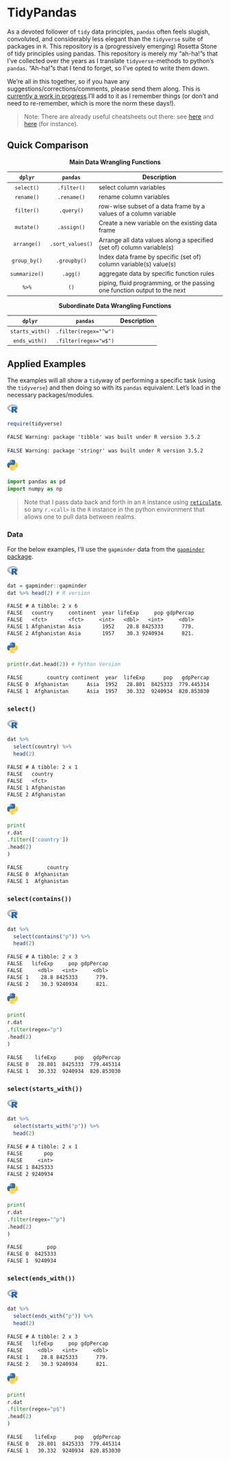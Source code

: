TidyPandas
================

As a devoted follower of `tidy` data principles, `pandas` often feels
slugish, convoluted, and considerably less elegant than the `tidyverse`
suite of packages in `R`. This repository is a (progressively emerging)
Rosetta Stone of tidy principles using pandas. This repository is merely
my “ah-ha\!”s that I’ve collected over the years as I translate
`tidyverse`-methods to python’s `pandas`. “Ah-ha\!”s that I tend to
forget, so I’ve opted to write them down.

We’re all in this together, so if you have any
suggestions/corrections/comments, please send them along. This is
<u>currently a work in progress</u>.I’ll add to it as I remember things
(or don’t and need to re-remember, which is more the norm these days\!).

> Note: There are already useful cheatsheets out there: see
> [here](https://pandas.pydata.org/Pandas_Cheat_Sheet.pdf) and
> [here](https://s3.amazonaws.com/assets.datacamp.com/blog_assets/PandasPythonForDataScience.pdf)
> (for instance).

## Quick Comparison

<center>

**Main Data Wrangling
Functions**

</center>

|    `dplyr`    |     `pandas`     | Description                                                               |
| :-----------: | :--------------: | ------------------------------------------------------------------------- |
|  `select()`   |   `.filter()`    | select column variables                                                   |
|  `rename()`   |   `.rename()`    | rename column variables                                                   |
|  `filter()`   |    `.query()`    | row-wise subset of a data frame by a values of a column variable          |
|  `mutate()`   |   `.assign()`    | Create a new variable on the existing data frame                          |
|  `arrange()`  | `.sort_values()` | Arrange all data values along a specified (set of) column variable(s)     |
| `group_by()`  |   `.groupby()`   | Index data frame by specific (set of) column variable(s) value(s)         |
| `summarize()` |     `.agg()`     | aggregate data by specific function rules                                 |
|     `%>%`     |       `()`       | piping, fluid programming, or the passing one function output to the next |

<center>

**Subordinate Data Wrangling Functions**

</center>

|     `dplyr`     |       `pandas`        | Description |
| :-------------: | :-------------------: | ----------- |
| `starts_with()` | `.filter(regex="^w")` |             |
|  `ends_with()`  | `.filter(regex="w$")` |             |

## Applied Examples

The examples will all show a `tidy`way of performing a specific task
(using the `tidyverse`) and then doing so with its `pandas` equivalent.
Let’s load in the necessary packages/modules.

<img src='Figures/R_logo.png' width="25">

``` r
require(tidyverse)
```

    FALSE Warning: package 'tibble' was built under R version 3.5.2

    FALSE Warning: package 'stringr' was built under R version 3.5.2

<img src='Figures/py_logo.png' width="25">

``` python
import pandas as pd
import numpy as np 
```

> Note that I pass data back and forth in an `R` instance using
> [`reticulate`](https://rstudio.github.io/reticulate/), so any
> `r.<call>` is the `R` instance in the python environment that allows
> one to pull data between realms.

### Data

For the below examples, I’ll use the `gapminder` data from the
[`gapminder`
package](https://cran.r-project.org/web/packages/gapminder/index.html).

<img src='Figures/R_logo.png' width="25">

``` r
dat = gapminder::gapminder
dat %>% head(2) # R version
```

    FALSE # A tibble: 2 x 6
    FALSE   country     continent  year lifeExp     pop gdpPercap
    FALSE   <fct>       <fct>     <int>   <dbl>   <int>     <dbl>
    FALSE 1 Afghanistan Asia       1952    28.8 8425333      779.
    FALSE 2 Afghanistan Asia       1957    30.3 9240934      821.

<img src='Figures/py_logo.png' width="25">

``` python
print(r.dat.head(2)) # Python Version
```

    FALSE        country continent  year  lifeExp      pop   gdpPercap
    FALSE 0  Afghanistan      Asia  1952   28.801  8425333  779.445314
    FALSE 1  Afghanistan      Asia  1957   30.332  9240934  820.853030

### `select()`

<img src='Figures/R_logo.png' width="25">

``` r
dat %>% 
  select(country) %>% 
  head(2)
```

    FALSE # A tibble: 2 x 1
    FALSE   country    
    FALSE   <fct>      
    FALSE 1 Afghanistan
    FALSE 2 Afghanistan

<img src='Figures/py_logo.png' width="25">

``` python
print(
r.dat
.filter(['country'])
.head(2)
)
```

    FALSE        country
    FALSE 0  Afghanistan
    FALSE 1  Afghanistan

### `select(contains())`

<img src='Figures/R_logo.png' width="25">

``` r
dat %>% 
  select(contains("p")) %>% 
  head(2)
```

    FALSE # A tibble: 2 x 3
    FALSE   lifeExp     pop gdpPercap
    FALSE     <dbl>   <int>     <dbl>
    FALSE 1    28.8 8425333      779.
    FALSE 2    30.3 9240934      821.

<img src='Figures/py_logo.png' width="25">

``` python
print(
r.dat
.filter(regex="p")
.head(2)
)
```

    FALSE    lifeExp      pop   gdpPercap
    FALSE 0   28.801  8425333  779.445314
    FALSE 1   30.332  9240934  820.853030

### `select(starts_with())`

<img src='Figures/R_logo.png' width="25">

``` r
dat %>% 
  select(starts_with("p")) %>% 
  head(2)
```

    FALSE # A tibble: 2 x 1
    FALSE       pop
    FALSE     <int>
    FALSE 1 8425333
    FALSE 2 9240934

<img src='Figures/py_logo.png' width="25">

``` python
print(
r.dat
.filter(regex="^p")
.head(2)
)
```

    FALSE        pop
    FALSE 0  8425333
    FALSE 1  9240934

### `select(ends_with())`

<img src='Figures/R_logo.png' width="25">

``` r
dat %>% 
  select(ends_with("p")) %>% 
  head(2)
```

    FALSE # A tibble: 2 x 3
    FALSE   lifeExp     pop gdpPercap
    FALSE     <dbl>   <int>     <dbl>
    FALSE 1    28.8 8425333      779.
    FALSE 2    30.3 9240934      821.

<img src='Figures/py_logo.png' width="25">

``` python
print(
r.dat
.filter(regex="p$")
.head(2)
)
```

    FALSE    lifeExp      pop   gdpPercap
    FALSE 0   28.801  8425333  779.445314
    FALSE 1   30.332  9240934  820.853030
